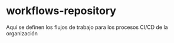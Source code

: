 # workflows-repository
Aquí se definen los flujos de trabajo para los procesos CI/CD de la organización
